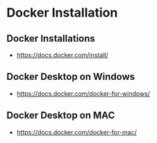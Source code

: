 # Docker Installation

## Docker Installations
- https://docs.docker.com/install/

## Docker Desktop on Windows
- https://docs.docker.com/docker-for-windows/

## Docker Desktop on MAC
- https://docs.docker.com/docker-for-mac/